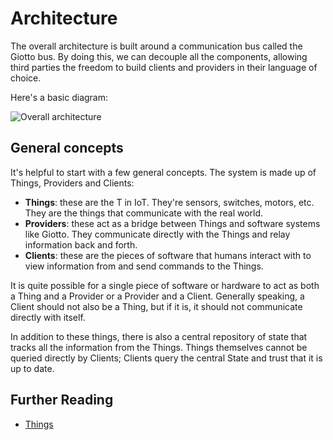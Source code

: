 # Architecture

The overall architecture is built around a communication bus called the Giotto bus. By doing this, we can decouple all the components, allowing third parties
the freedom to build clients and providers in their language of choice.

Here's a basic diagram:

![Overall architecture](./diagrams/overall.excalidraw)

## General concepts

It's helpful to start with a few general concepts. The system is made up of Things, Providers and Clients:

 - **Things**: these are the T in IoT. They're sensors, switches, motors, etc. They are the things that communicate with the real world.
 - **Providers**: these act as a bridge between Things and software systems like Giotto. They communicate directly with the Things and relay information back and forth.
 - **Clients**: these are the pieces of software that humans interact with to view information from and send commands to the Things.

It is quite possible for a single piece of software or hardware to act as both a Thing and a Provider or a Provider and a Client. Generally speaking, a Client should not also be a Thing, but if it is, it should not communicate directly with itself.

In addition to these things, there is also a central repository of state that tracks all the information from the Things. Things themselves cannot be queried directly by Clients; Clients query the central State and trust that it is up to date.

## Further Reading

 - [Things](./Things.md)